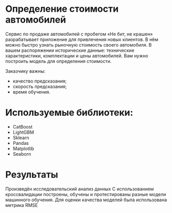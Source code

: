 # Определение стоимости автомобилей
Сервис по продаже автомобилей с пробегом «Не бит, не крашен» разрабатывает приложение для привлечения новых клиентов. В нём можно быстро узнать рыночную стоимость своего автомобиля. В вашем распоряжении исторические данные: технические характеристики, комплектации и цены автомобилей. Вам нужно построить модель для определения стоимости. 

Заказчику важны:

- качество предсказания;
- скорость предсказания;
- время обучения.
  
# Используемые библиотеки:

- CatBoost
- LightGBM
- Sklearn
- Pandas
- Matplotlib
- Seaborn

# Результаты
Произведён исследовательский анализ данных
С использованием кроссвалидации построены, обучены и протестированы разные модели машинного обучения. Для оценки качества моделей была использована метрика RMSE
